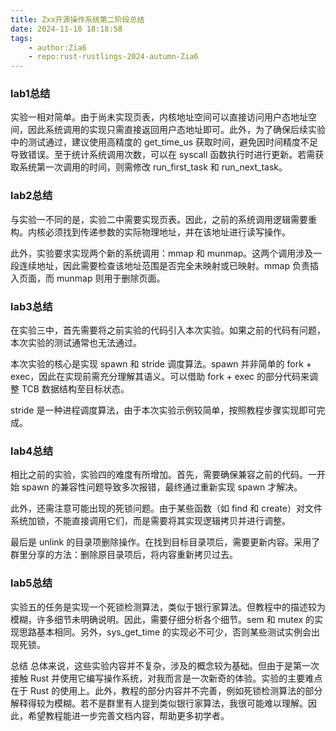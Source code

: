 ```yaml
---
title: Zxx开源操作系统第二阶段总结
date: 2024-11-10 18:18:58
tags:
    - author:Zia6
    - repo:rust-rustlings-2024-autumn-Zia6
---
```

### lab1总结
实验一相对简单。由于尚未实现页表，内核地址空间可以直接访问用户态地址空间，因此系统调用的实现只需直接返回用户态地址即可。此外，为了确保后续实验中的测试通过，建议使用高精度的 get_time_us 获取时间，避免因时间精度不足导致错误。至于统计系统调用次数，可以在 syscall 函数执行时进行更新。若需获取系统第一次调用的时间，则需修改 run_first_task 和 run_next_task。

### lab2总结
与实验一不同的是，实验二中需要实现页表。因此，之前的系统调用逻辑需要重构。内核必须找到传递参数的实际物理地址，并在该地址进行读写操作。

此外，实验要求实现两个新的系统调用：mmap 和 munmap。这两个调用涉及一段连续地址，因此需要检查该地址范围是否完全未映射或已映射。mmap 负责插入页面，而 munmap 则用于删除页面。

### lab3总结
在实验三中，首先需要将之前实验的代码引入本次实验。如果之前的代码有问题，本次实验的测试通常也无法通过。

本次实验的核心是实现 spawn 和 stride 调度算法。spawn 并非简单的 fork + exec，因此在实现前需充分理解其语义。可以借助 fork + exec 的部分代码来调整 TCB 数据结构至目标状态。

stride 是一种进程调度算法，由于本次实验示例较简单，按照教程步骤实现即可完成。

### lab4总结
相比之前的实验，实验四的难度有所增加。首先，需要确保兼容之前的代码。一开始 spawn 的兼容性问题导致多次报错，最终通过重新实现 spawn 才解决。

此外，还需注意可能出现的死锁问题。由于某些函数（如 find 和 create）对文件系统加锁，不能直接调用它们，而是需要将其实现逻辑拷贝并进行调整。

最后是 unlink 的目录项删除操作。在找到目标目录项后，需要更新内容。采用了群里分享的方法：删除原目录项后，将内容重新拷贝过去。

### lab5总结
实验五的任务是实现一个死锁检测算法，类似于银行家算法。但教程中的描述较为模糊，许多细节未明确说明。因此，需要仔细分析各个细节。sem 和 mutex 的实现思路基本相同。另外，sys_get_time 的实现必不可少，否则某些测试实例会出现死锁。

总结
总体来说，这些实验内容并不复杂，涉及的概念较为基础。但由于是第一次接触 Rust 并使用它编写操作系统，对我而言是一次新奇的体验。实验的主要难点在于 Rust 的使用上。此外，教程的部分内容并不完善，例如死锁检测算法的部分解释得较为模糊。若不是群里有人提到类似银行家算法，我很可能难以理解。因此，希望教程能进一步完善文档内容，帮助更多初学者。

